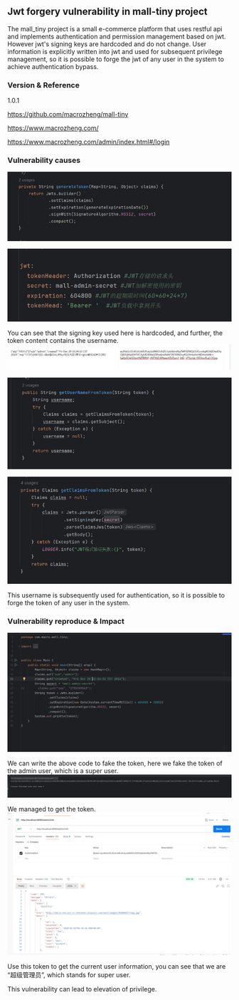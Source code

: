 ## Jwt forgery vulnerability in mall-tiny project

The mall_tiny project is a small e-commerce platform that uses restful api and implements authentication and permission management based on jwt. However jwt's signing keys are hardcoded and do not change. User information is explicitly written into jwt and used for subsequent privilege management, so it is possible to forge the jwt of any user in the system to achieve authentication bypass.

### Version & Reference

1.0.1

https://github.com/macrozheng/mall-tiny

https://www.macrozheng.com/

https://www.macrozheng.com/admin/index.html#/login

### Vulnerability causes

![1734920586332](./img/1734920586332.png)

![1734920784085](./img/1734920784085.png)

You can see that the signing key used here is hardcoded, and further, the token content contains the username.![](./img/1734923508252.png)

![1734920961239](./img/1734920961239.png)

![1734920995856](./img/1734920995856.png)

This username is subsequently used for authentication, so it is possible to forge the token of any user in the system.

### Vulnerability reproduce & Impact

![1734919261587](./img/1734919261587.png)

We can write the above code to fake the token, here we fake the token of the admin user, which is a super user.![1734919294238](./img/1734919294238.png)

We managed to get the token.![1734919359615](./img/1734919359615.png)

Use this token to get the current user information, you can see that we are “超级管理员”, which stands for super user.

This vulnerability can lead to elevation of privilege.